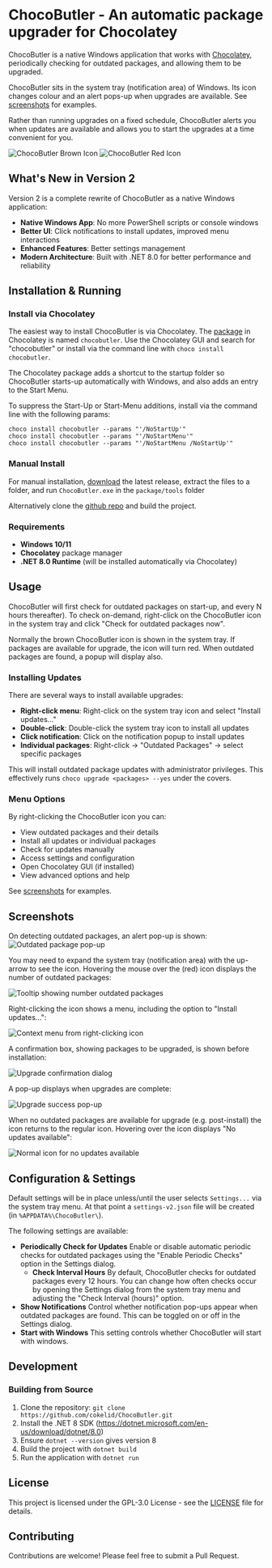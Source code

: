 # ChocoButler - An automatic package upgrader for Chocolatey

ChocoButler is a native Windows application that works with [Chocolatey](https://chocolatey.org/), periodically checking for outdated packages, and allowing them to be upgraded.

ChocoButler sits in the system tray (notification area) of Windows. Its icon changes colour and an alert pops-up when upgrades are available. See [screenshots](#screenshots) for examples.

Rather than running upgrades on a fixed schedule, ChocoButler alerts you when updates are available and allows you to start the upgrades at a time convenient for you. 

![ChocoButler Brown Icon](./img/chocobutler_48x48.png?raw=true) ![ChocoButler Red Icon](./img/chocobutler_red_48x48.png?raw=true)

## What's New in Version 2

Version 2 is a complete rewrite of ChocoButler as a native Windows application:

- **Native Windows App**: No more PowerShell scripts or console windows
- **Better UI**: Click notifications to install updates, improved menu interactions
- **Enhanced Features**: Better settings management
- **Modern Architecture**: Built with .NET 8.0 for better performance and reliability

## Installation & Running

### Install via Chocolatey
The easiest way to install ChocoButler is via Chocolatey. The [package](https://community.chocolatey.org/packages/chocobutler) in Chocolatey is named `chocobutler`. Use the Chocolatey GUI and search for "chocobutler" or install via the command line with `choco install chocobutler`.

The Chocolatey package adds a shortcut to the startup folder so ChocoButler starts-up automatically with Windows, and also adds an entry to the Start Menu.

To suppress the Start-Up or Start-Menu additions, install via the command line with the following params:
```
choco install chocobutler --params "'/NoStartUp'"
choco install chocobutler --params "'/NoStartMenu'"
choco install chocobutler --params "'/NoStartMenu /NoStartUp'"
```

### Manual Install
For manual installation, [download](https://github.com/cokelid/ChocoButler/releases) the latest release, extract the files to a folder, and run `ChocoButler.exe` in the `package/tools` folder 

Alternatively clone the [github repo](https://github.com/cokelid/ChocoButler.git) and build the project.

### Requirements
- **Windows 10/11**
- **Chocolatey** package manager
- **.NET 8.0 Runtime** (will be installed automatically via Chocolatey)

## Usage

ChocoButler will first check for outdated packages on start-up, and every N hours thereafter). To check on-demand, right-click on the ChocoButler icon in the system tray and click "Check for outdated packages now".

Normally the brown ChocoButler icon is shown in the system tray. If packages are available for upgrade, the icon will turn red. When outdated packages are found, a popup will display also.

### Installing Updates
There are several ways to install available upgrades:

- **Right-click menu**: Right-click on the system tray icon and select "Install updates..."
- **Double-click**: Double-click the system tray icon to install all updates
- **Click notification**: Click on the notification popup to install updates
- **Individual packages**: Right-click → "Outdated Packages" → select specific packages

This will install outdated package updates with administrator privileges. This effectively runs `choco upgrade <packages> --yes` under the covers.

### Menu Options
By right-clicking the ChocoButler icon you can:
- View outdated packages and their details
- Install all updates or individual packages
- Check for updates manually
- Access settings and configuration
- Open Chocolatey GUI (if installed)
- View advanced options and help

See [screenshots](#screenshots) for examples.

## Screenshots

On detecting outdated packages, an alert pop-up is shown:
![Outdated package pop-up](./img/screenshot-01-alert.png?raw=true)

You may need to expand the system tray (notification area) with the up-arrow to see the icon. Hovering the mouse over the (red) icon displays the number of outdated packages:

![Tooltip showing number outdated packages](./img/screenshot-02-tooltip.png?raw=true)

Right-clicking the icon shows a menu, including the option to "Install updates...":

![Context menu from right-clicking icon](./img/screenshot-03-menu.png?raw=true)

A confirmation box, showing packages to be upgraded, is shown before installation:

![Upgrade confirmation dialog](./img/screenshot-04-confirm.png?raw=true)

A pop-up displays when upgrades are complete:

![Upgrade success pop-up](./img/screenshot-05-success.png?raw=true)

When no outdated packages are available for upgrade (e.g. post-install) the icon returns to the regular icon. Hovering over the icon displays "No updates available":

![Normal icon for no updates available](./img/screenshot-06-post-install.png?raw=true)

## Configuration & Settings

Default settings will be in place unless/until the user selects `Settings...` via the system tray menu. At that point a `settings-v2.json` file will be created (in `%APPDATA%\ChocoButler\`).

The following settings are available:

- **Periodically Check for Updates**  Enable or disable automatic periodic checks for outdated packages using the "Enable Periodic Checks" option in the Settings dialog.
    - **Check Interval Hours** By default, ChocoButler checks for outdated packages every 12 hours. You can change how often checks occur by opening the Settings dialog from the system tray menu and adjusting the "Check Interval (hours)" option.
- **Show Notifications** Control whether notification pop-ups appear when outdated packages are found. This can be toggled on or off in the Settings dialog.
- **Start with Windows** This setting controls whether ChocoButler will start with windows.


## Development

### Building from Source
1. Clone the repository: `git clone https://github.com/cokelid/ChocoButler.git`
2. Install the .NET 8 SDK (https://dotnet.microsoft.com/en-us/download/dotnet/8.0)
3. Ensure `dotnet --version` gives version 8
3. Build the project with `dotnet build`
4. Run the application with `dotnet run`


## License

This project is licensed under the GPL-3.0 License - see the [LICENSE](LICENSE) file for details.

## Contributing

Contributions are welcome! Please feel free to submit a Pull Request.












